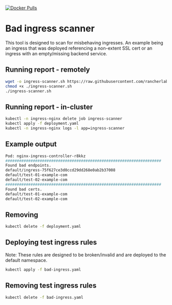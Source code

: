 [![Docker Pulls](https://img.shields.io/docker/pulls/cube8021/bad-ingress-scanner.svg)](https://hub.docker.com/r/cube8021/bad-ingress-scanner)

# Bad ingress scanner
This tool is designed to scan for misbehaving ingresses. An example being an ingress that was deployed referencing a non-extent SSL cert or an ingress with an empty/missing backend service.

## Running report - remotely
```bash
wget -o ingress-scanner.sh https://raw.githubusercontent.com/rancherlabs/support-tools/master/bad-ingress-scanner/run.sh
chmod +x ./ingress-scanner.sh
./ingress-scanner.sh
```

## Running report - in-cluster
```bash
kubectl -n ingress-nginx delete job ingress-scanner
kubectl apply -f deployment.yaml
kubectl -n ingress-nginx logs -l app=ingress-scanner
```

## Example output
```bash
Pod: nginx-ingress-controller-r8kkz
####################################################################
Found bad endpoints.
default/ingress-75f627ce3d0ccd29dd268e0ab2b37008
default/test-01-example-com
default/test-02-example-com
####################################################################
Found bad certs.
default/test-01-example-com
default/test-02-example-com
```

## Removing
```bash
kubectl delete -f deployment.yaml
```

## Deploying test ingress rules
Note: These rules are designed to be broken/invalid and are deployed to the default namespace.
```bash
kubectl apply -f bad-ingress.yaml
```

## Removing test ingress rules
```bash
kubectl delete -f bad-ingress.yaml
```
